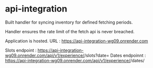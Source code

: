 # api-integration

Built handler for syncing inventory for defined fetching periods. 

Handler ensures the rate limit of the fetch api is never breached.

Application is hosted. URL : https://api-integration-wg09.onrender.com

Slots endpoint : https://api-integration-wg09.onrender.com/api/v1/experience/<productID>/slots?date=<YYYY-MM-DD>
Dates endpoinnt : https://api-integration-wg09.onrender.com/api/v1/experience/<productID>/dates/
